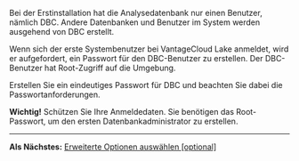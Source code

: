 Bei der Erstinstallation hat die Analysedatenbank nur einen Benutzer, nämlich DBC. Andere Datenbanken und Benutzer im System werden ausgehend von DBC erstellt.

Wenn sich der erste Systembenutzer bei VantageCloud Lake anmeldet, wird er aufgefordert, ein Passwort für den DBC-Benutzer zu erstellen. Der DBC-Benutzer hat Root-Zugriff auf die Umgebung.

Erstellen Sie ein eindeutiges Passwort für DBC und beachten Sie dabei die Passwortanforderungen.

**Wichtig!** Schützen Sie Ihre Anmeldedaten. Sie benötigen das Root-Passwort, um den ersten Datenbankadministrator zu erstellen.

------------------------------------------------------------------------

**Als Nächstes:** [Erweiterte Optionen auswählen \[optional\]](keu1721069101205.md)
